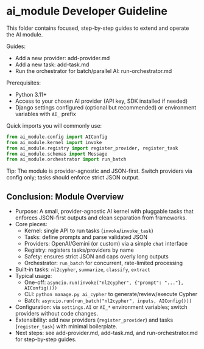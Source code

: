 # ai_module Developer Guideline

This folder contains focused, step-by-step guides to extend and operate the AI module.

Guides:

- Add a new provider: add-provider.md
- Add a new task: add-task.md
- Run the orchestrator for batch/parallel AI: run-orchestrator.md

Prerequisites:

- Python 3.11+
- Access to your chosen AI provider (API key, SDK installed if needed)
- Django settings configured (optional but recommended) or environment variables with `AI_` prefix

Quick imports you will commonly use:

```python
from ai_module.config import AIConfig
from ai_module.kernel import invoke
from ai_module.registry import register_provider, register_task
from ai_module.schemas import Message
from ai_module.orchestrator import run_batch
```

Tip: The module is provider-agnostic and JSON-first. Switch providers via config only; tasks should enforce strict JSON output.

## Conclusion: Module Overview

- Purpose: A small, provider-agnostic AI kernel with pluggable tasks that enforces JSON-first outputs and clean separation from frameworks.
- Core pieces:
  - Kernel: single API to run tasks (`invoke`/`invoke_task`)
  - Tasks: define prompts and parse validated JSON
  - Providers: OpenAI/Gemini (or custom) via a simple `chat` interface
  - Registry: registers tasks/providers by name
  - Safety: ensures strict JSON and caps overly long outputs
  - Orchestrator: `run_batch` for concurrent, rate-limited processing
- Built-in tasks: `nl2cypher`, `summarize`, `classify`, `extract`
- Typical usage:
  - One-off: `asyncio.run(invoke("nl2cypher", {"prompt": "..."}, AIConfig()))`
  - CLI: `python manage.py ai_cypher` to generate/review/execute Cypher
  - Batch: `asyncio.run(run_batch("nl2cypher", inputs, AIConfig()))`
- Configuration: via `settings.AI` or `AI_*` environment variables; switch providers without code changes.
- Extensibility: add new providers (`register_provider`) and tasks (`register_task`) with minimal boilerplate.
- Next steps: see add-provider.md, add-task.md, and run-orchestrator.md for step-by-step guides.
